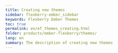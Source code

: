 ```yaml
---
title: Creating new themes
sidebar: flexberry-ember_sidebar
keywords: Flexberry Ember Themes
toc: true
permalink: en/ef_themes_creating.html
folder: products/ember-flexberry/themes/
lang: en
summary: The description of creating new themes
---
```

